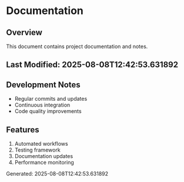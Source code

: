 # Documentation

## Overview
This document contains project documentation and notes.

## Last Modified: 2025-08-08T12:42:53.631892

## Development Notes
- Regular commits and updates
- Continuous integration
- Code quality improvements

## Features
1. Automated workflows
2. Testing framework
3. Documentation updates
4. Performance monitoring

Generated: 2025-08-08T12:42:53.631892
